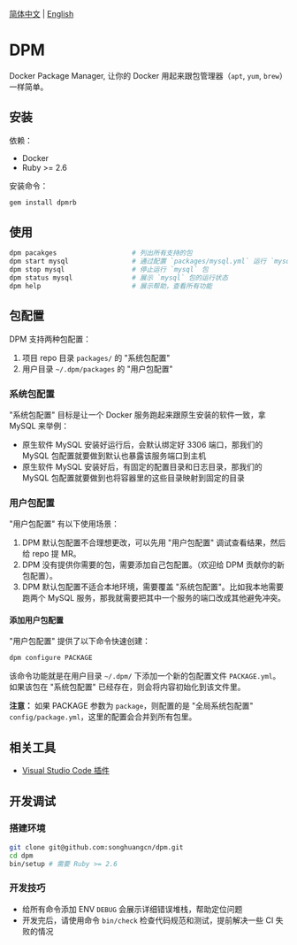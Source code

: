 [简体中文](README.md) | [English](README.en-US.md)

# DPM

Docker Package Manager, 让你的 Docker 用起来跟包管理器（`apt`, `yum`, `brew`）一样简单。

## 安装

依赖：
- Docker
- Ruby >= 2.6

安装命令：
```bash
gem install dpmrb
```

## 使用

```bash
dpm pacakges                   # 列出所有支持的包
dpm start mysql                # 通过配置 `packages/mysql.yml` 运行 `mysql` 包
dpm stop mysql                 # 停止运行 `mysql` 包
dpm status mysql               # 展示 `mysql` 包的运行状态
dpm help                       # 展示帮助，查看所有功能
```

## 包配置

DPM 支持两种包配置：
1. 项目 repo 目录 `packages/` 的 "系统包配置"
1. 用户目录 `~/.dpm/packages` 的 "用户包配置"

### 系统包配置

"系统包配置" 目标是让一个 Docker 服务跑起来跟原生安装的软件一致，拿 MySQL 来举例：
- 原生软件 MySQL 安装好运行后，会默认绑定好 3306 端口，那我们的 MySQL 包配置就要做到默认也暴露该服务端口到主机
- 原生软件 MySQL 安装好后，有固定的配置目录和日志目录，那我们的 MySQL 包配置就要做到也将容器里的这些目录映射到固定的目录

### 用户包配置

"用户包配置" 有以下使用场景：
1. DPM 默认包配置不合理想更改，可以先用 "用户包配置" 调试查看结果，然后给 repo 提 MR。
2. DPM 没有提供你需要的包，需要添加自己包配置。（欢迎给 DPM 贡献你的新包配置）。
3. DPM 默认包配置不适合本地环境，需要覆盖 "系统包配置"。比如我本地需要跑两个 MySQL 服务，那我就需要把其中一个服务的端口改成其他避免冲突。

#### 添加用户包配置

"用户包配置" 提供了以下命令快速创建：
```bash
dpm configure PACKAGE
```

该命令功能就是在用户目录 `~/.dpm/` 下添加一个新的包配置文件 `PACKAGE.yml`。如果该包在 "系统包配置" 已经存在，则会将内容初始化到该文件里。

**注意：** 如果 PACKAGE 参数为 `package`，则配置的是 "全局系统包配置" `config/package.yml`，这里的配置会合并到所有包里。

## 相关工具

- [Visual Studio Code 插件](https://marketplace.visualstudio.com/items?itemName=UoooBarry.dpm-vscode)

## 开发调试

### 搭建环境

```bash
git clone git@github.com:songhuangcn/dpm.git
cd dpm
bin/setup # 需要 Ruby >= 2.6
```

### 开发技巧

- 给所有命令添加 ENV `DEBUG` 会展示详细错误堆栈，帮助定位问题
- 开发完后，请使用命令 `bin/check` 检查代码规范和测试，提前解决一些 CI 失败的情况
